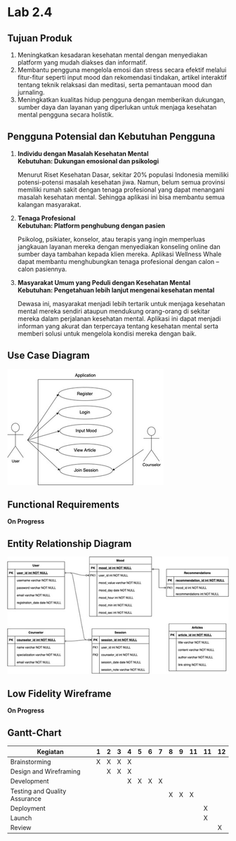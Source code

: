 # Lab 2.4 

## Tujuan Produk
1.	Meningkatkan kesadaran kesehatan mental dengan menyediakan platform yang mudah diakses dan informatif.
2.	Membantu pengguna mengelola emosi dan stress secara efektif melalui fitur-fitur seperti input mood dan rekomendasi tindakan, artikel interaktif tentang teknik relaksasi dan meditasi, serta pemantauan mood dan jurnaling.
3.	Meningkatkan kualitas hidup pengguna dengan memberikan dukungan, sumber daya dan layanan yang diperlukan untuk menjaga kesehatan mental pengguna secara holistik.

## Pengguna Potensial dan Kebutuhan Pengguna
1. **Individu dengan Masalah Kesehatan Mental** \
   **Kebutuhan: Dukungan emosional dan psikologi**
   
   Menurut Riset Kesehatan Dasar, sekitar 20% populasi Indonesia memiliki potensi-potensi masalah kesehatan jiwa. Namun, belum semua provinsi memiliki rumah sakit dengan tenaga profesional yang dapat menangani masalah kesehatan mental. Sehingga aplikasi ini bisa membantu semua kalangan masyarakat.
2. **Tenaga Profesional** \
   **Kebutuhan: Platform penghubung dengan pasien**
   
   Psikolog, psikiater, konselor, atau terapis yang ingin memperluas jangkauan layanan mereka dengan menyediakan konseling online dan sumber daya tambahan kepada klien mereka. Aplikasi Wellness Whale dapat membantu menghubungkan tenaga profesional dengan calon – calon pasiennya.
3. **Masyarakat Umum yang Peduli dengan Kesehatan Mental** \
   **Kebutuhan: Pengetahuan lebih lanjut mengenai kesehatan mental**
   
   Dewasa ini, masyarakat menjadi lebih tertarik untuk menjaga kesehatan mental mereka sendiri ataupun mendukung orang-orang di sekitar mereka dalam perjalanan kesehatan mental. Aplikasi ini dapat menjadi informan yang akurat dan terpercaya tentang kesehatan mental serta memberi solusi untuk mengelola kondisi mereka dengan baik.

## Use Case Diagram
![Use Case Diagram](images/use-case.jpg)

## Functional Requirements
**On Progress**

## Entity Relationship Diagram
![ERD](images/erd.jpg)

## Low Fidelity Wireframe
**On Progress**

## Gantt-Chart
| Kegiatan | 1 | 2 | 3 | 4 | 5 | 6 | 7 | 8 | 9 | 11 | 11 | 12 | 
|---|---|---|---|---|---|---|---|---|---|---|---|---|
| Brainstorming | X | X | X | X |  |  |  |  |  |  |  |  |
| Design and Wireframing |  | X | X | X |  |  |  |  |  |  |  |  |
| Development |  |  |  | X | X | X | X |  |  |  |  |  |
| Testing and Quality Assurance |  |  |  |  |  |  |  | X | X | X |  |  |
| Deployment |  |  |  |  |  |  |  |  |  |  | X |  |
| Launch |  |  |  |  |  |  |  |  |  |  | X |  |
| Review |  |  |  |  |  |  |  |  |  |  |  | X |

